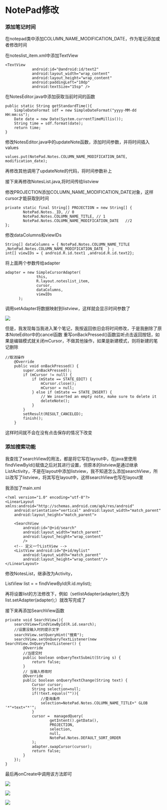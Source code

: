 # NotePad修改

### 添加笔记时间

在notepad类中添加COLUMN_NAME_MODIFICATION_DATE，作为笔记添加或者修改时间

在noteslist_item.xml中添加TextView

```
<TextView
            android:id="@android:id/text2"
            android:layout_width="wrap_content"
            android:layout_height="wrap_content"
            android:paddingLeft="10dp"
            android:textSize="15sp" />
```

在NotesEditor.java中添加获取当前时间的函数

```
public static String getStandardTime(){
    SimpleDateFormat sdf = new SimpleDateFormat("yyyy-MM-dd HH:mm:ss");
    Date date = new Date(System.currentTimeMillis());
    String time = sdf.format(date);
    return time;
}
```

修改NotesEditor.java中的updateNote函数，添加时间参数，并将时间插入values

```
values.put(NotePad.Notes.COLUMN_NAME_MODIFICATION_DATE, modification_date);
```

再修改其他调用了updateNote的代码，将时间参数补上

接下来再修改NotesList.java,将时间传给listview

修改PROJECTION添加COLUMN_NAME_MODIFICATION_DATE对象，这样cursor才能获取到时间

```
private static final String[] PROJECTION = new String[] {
        NotePad.Notes._ID, // 0
        NotePad.Notes.COLUMN_NAME_TITLE, // 1
        NotePad.Notes.COLUMN_NAME_MODIFICATION_DATE   //2
};
```

修改dataColumns和viewIDs

```
String[] dataColumns = { NotePad.Notes.COLUMN_NAME_TITLE ,NotePad.Notes.COLUMN_NAME_MODIFICATION_DATE  } ;
int[] viewIDs = { android.R.id.text1 ,android.R.id.text2};
```

将上面两个参数传给adapter

```
adapter = new SimpleCursorAdapter(
              this,   
              R.layout.noteslist_item,
              cursor,
              dataColumns,
        	  viewIDs
      );
```

调用setAdapter将数据映射到listview，这样就会显示时间参数了

![](./img/1.png)

但是，我发现每当我进入某个笔记，我按返回依旧会将时间修改，于是我删除了原本NoteEditor中的cancel函数  重写onBackPressed()函数监听点击返回按钮，如果是编辑模式就关闭mCursor，不做其他操作，如果是新建模式，则将新建的笔记删除

```
//取消操作
    @Override
    public void onBackPressed() {
        super.onBackPressed();
        if (mCursor != null) {
            if (mState == STATE_EDIT) {
                mCursor.close();
                mCursor = null;
            } else if (mState == STATE_INSERT) {
                // We inserted an empty note, make sure to delete it
                deleteNote();
            }
        }
        setResult(RESULT_CANCELED);
        finish();
    }
```

这样时间就不会在没有点击保存的情况下改变

### 添加搜索功能

我查找了searchView的用法，都是将它写在layout中，在java里使用findViewById()赋值之后对其进行设置，但原本的listview是通过继承ListActivity，不是在layout中添加listview，我不知道怎么添加searchView，所以改写了listview，将其写在layout中，这样searchView也写在layout里

我添加了main.xml

```
<?xml version="1.0" encoding="utf-8"?>
<LinearLayout xmlns:android="http://schemas.android.com/apk/res/android"
    android:orientation="vertical" android:layout_width="match_parent"
    android:layout_height="match_parent">

    <SearchView
        android:id="@+id/search"
        android:layout_width="match_parent"
        android:layout_height="wrap_content"
        />
    <!-- 定义一个ListView -->
    <ListView android:id="@+id/mylist"
        android:layout_width="match_parent"
        android:layout_height="wrap_content"/>
</LinearLayout>
```

修改NotesList，继承改为Activity，

ListView list = = findViewById(R.id.mylist);

再将设置list的方法修改下，例如（setlistAdapter(adapter);改为list.setAdapter(adapter);）就改写完成了

接下来再添加SearchView函数

```
private void SearchView(){
    searchView=findViewById(R.id.search);
    //设置没输入时的提示文字
    searchView.setQueryHint("搜索");
    searchView.setOnQueryTextListener(new SearchView.OnQueryTextListener() {
        @Override
        //当提交时
        public boolean onQueryTextSubmit(String s) {
            return false;
        }
        // 当输入修改时
        @Override
        public boolean onQueryTextChange(String text) {
            Cursor cursor;
            String selection=null;
            if(!text.equals("")){
                //查询条件
                selection=NotePad.Notes.COLUMN_NAME_TITLE+" GLOB '*"+text+"*'";
            }
            cursor =  managedQuery(
                    getIntent().getData(),
                    PROJECTION,
                    selection,
                    null,
                    NotePad.Notes.DEFAULT_SORT_ORDER
            );
            adapter.swapCursor(cursor);
            return false;
        }
    });
}
```

最后再onCreate中调用该方法即可

![](./img/2.png)

![](./img/3.png)

![](./img/4.png)